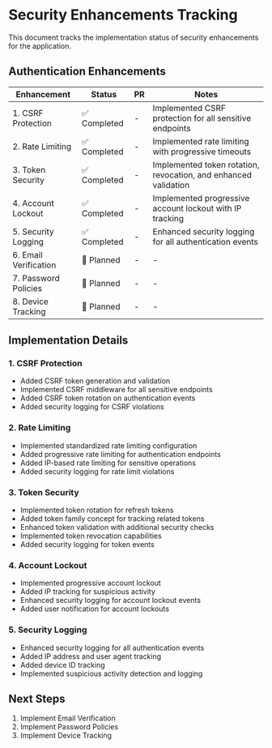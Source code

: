 # Security Enhancements Tracking

This document tracks the implementation status of security enhancements for the application.

## Authentication Enhancements

| Enhancement | Status | PR | Notes |
|-------------|--------|----|----|
| 1. CSRF Protection | ✅ Completed | - | Implemented CSRF protection for all sensitive endpoints |
| 2. Rate Limiting | ✅ Completed | - | Implemented rate limiting with progressive timeouts |
| 3. Token Security | ✅ Completed | - | Implemented token rotation, revocation, and enhanced validation |
| 4. Account Lockout | ✅ Completed | - | Implemented progressive account lockout with IP tracking |
| 5. Security Logging | ✅ Completed | - | Enhanced security logging for all authentication events |
| 6. Email Verification | 🔄 Planned | - | - |
| 7. Password Policies | 🔄 Planned | - | - |
| 8. Device Tracking | 🔄 Planned | - | - |

## Implementation Details

### 1. CSRF Protection

- Added CSRF token generation and validation
- Implemented CSRF middleware for all sensitive endpoints
- Added CSRF token rotation on authentication events
- Added security logging for CSRF violations

### 2. Rate Limiting

- Implemented standardized rate limiting configuration
- Added progressive rate limiting for authentication endpoints
- Added IP-based rate limiting for sensitive operations
- Added security logging for rate limit violations

### 3. Token Security

- Implemented token rotation for refresh tokens
- Added token family concept for tracking related tokens
- Enhanced token validation with additional security checks
- Implemented token revocation capabilities
- Added security logging for token events

### 4. Account Lockout

- Implemented progressive account lockout
- Added IP tracking for suspicious activity
- Enhanced security logging for account lockout events
- Added user notification for account lockouts

### 5. Security Logging

- Enhanced security logging for all authentication events
- Added IP address and user agent tracking
- Added device ID tracking
- Implemented suspicious activity detection and logging

## Next Steps

1. Implement Email Verification
2. Implement Password Policies
3. Implement Device Tracking
